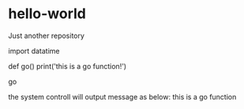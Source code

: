 # hello-world
Just another repository

import datatime

def go()
  print('this is a go function!')

go

the system controll will output message as below:
this is a go function
